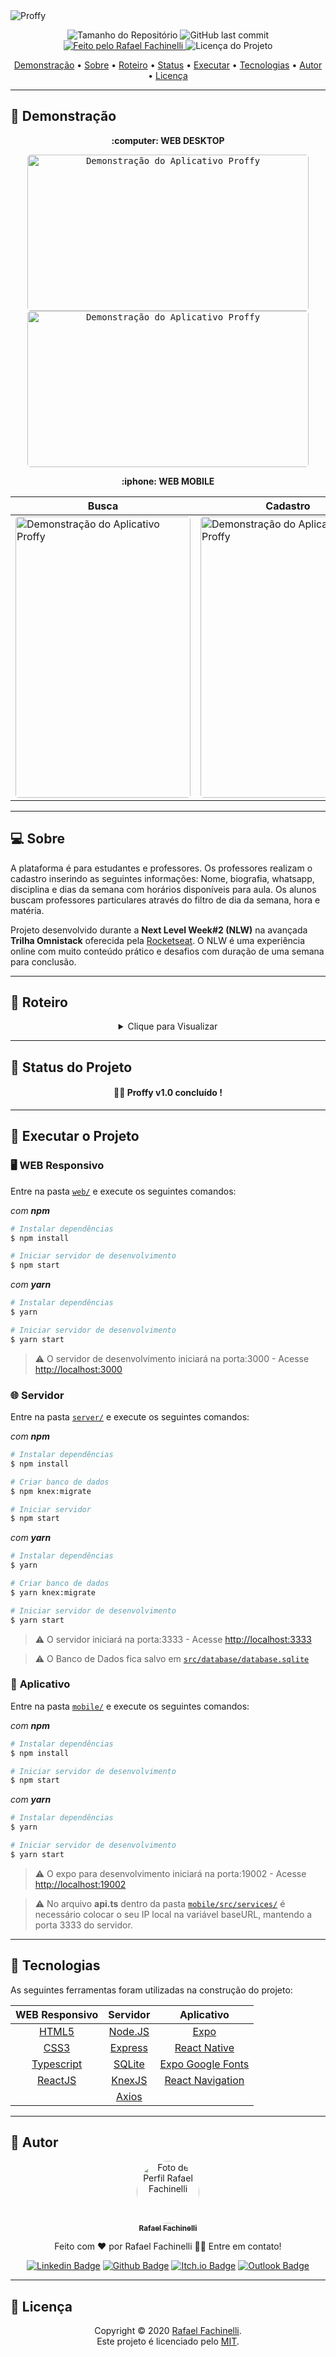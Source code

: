 <img alt="Proffy" src="./.github/banner.png">

<p align="center"> 
  <img alt="Tamanho do Repositório" src="https://img.shields.io/github/repo-size/rafaelfachinelli/proffy-omnistack?style=for-the-badge">
  <img alt="GitHub last commit" src="https://img.shields.io/github/last-commit/rafaelfachinelli/proffy-omnistack?style=for-the-badge">
  <a href="https://github.com/rafaelfachinelli">
    <img alt="Feito pelo Rafael Fachinelli" src="https://img.shields.io/badge/feito%20por-Rafael Fachinelli-%237519C1?style=for-the-badge">
  </a>
  <img alt="Licença do Projeto" src="https://img.shields.io/github/license/rafaelfachinelli/Proffy?style=for-the-badge"/>
<p>

<p align="center">
 <a href="#movie_camera-demonstração">Demonstração</a> •
 <a href="#computer-sobre">Sobre</a> •
 <a href="#memo-roteiro">Roteiro</a> •
 <a href="#triangular_ruler-status-do-projeto">Status</a> •
 <a href="#dvd-executar-o-projeto">Executar</a> •
 <a href="#hammer-tecnologias">Tecnologias</a> •
 <a href="#boy-autor">Autor</a> •
 <a href="#page_facing_up-licença">Licença</a>
</p>

---
## :movie_camera: **Demonstração**

<p align="center"><b> :computer: WEB DESKTOP </b></p>

<p align="center"><kbd><img width="450" style="border-radius: 5px" height="250" alt="Demonstração do Aplicativo Proffy" src="./.github/demo-desk-study.gif"></kbd> <kbd><img width="450" style="border-radius: 5px" height="250" alt="Demonstração do Aplicativo Proffy" src="./.github/demo-desk-give-classes.gif"></kbd></p>

<p align="center"><b> :iphone: WEB MOBILE </b></p>

<div align="center">

Busca | Cadastro 
---|---
<img width="280" style="border-radius: 5px" height="450" alt="Demonstração do Aplicativo Proffy" src="./.github/demo-mobile-study.gif"> | <img width="280" style="border-radius: 5px" height="450" alt="Demonstração do Aplicativo Proffy" src="./.github/demo-mobile-give-classes.gif"> |

</div>

---
## :computer: Sobre

A plataforma é para estudantes e professores. Os professores realizam o cadastro inserindo as seguintes informações: Nome, biografia, whatsapp, disciplina e dias da semana com horários disponíveis para aula. Os alunos buscam professores particulares através do filtro de dia da semana, hora e matéria.

Projeto desenvolvido durante a **Next Level Week#2 (NLW)** na avançada **Trilha Omnistack** oferecida pela [Rocketseat](https://www.rocketseat.com.br).
O NLW é uma experiência online com muito conteúdo prático e desafios com duração de uma semana para conclusão.

---
## :memo: **Roteiro**

<div align="center">
<details>
<summary>Clique para Visualizar</summary>

|      Estado      |     Plataforma   |     Tarefa    |
|      :---:       |       :---:      |      :---     |
|:heavy_check_mark:|:computer:        |Estruturar página inicial|
|:heavy_check_mark:|:computer::iphone:|Estilizar página inicial|
|:heavy_check_mark:|:computer:        |Estruturar página de busca|
|:heavy_check_mark:|:computer::iphone:|Estilizar página de busca|
|:heavy_check_mark:|:computer:        |Configurações iniciais do servidor|
|:heavy_check_mark:|:computer:        |Estruturar rotas do servidor|
|:heavy_check_mark:|:computer:        |Estruturar página de cadastro|
|:heavy_check_mark:|:computer::iphone:|Estilizar página de cadastro|
|:heavy_check_mark:|:computer:        |Preparar cadastro de horários|
|:heavy_check_mark:|:computer:        |Carregar total de conexões na página inicial|
|:heavy_check_mark:|:computer:        |Funcionalidade de cadastrar novas aulas|
|:heavy_check_mark:|:computer:        |Listagem de professores na página de busca|
|:heavy_check_mark:|:computer:        |Criar projeto do aplicativo mobile com Expo|
|:heavy_check_mark:|:iphone:          |Estruturar página inicial do aplicativo|
|:heavy_check_mark:|:iphone:          |Estilizar página inicial do aplicativo|
|:heavy_check_mark:|:iphone:          |Navegação página inicial do aplicativo|
|:heavy_check_mark:|:iphone:          |Desenvolver navegação em stack do aplicativo|
|:heavy_check_mark:|:iphone:          |Estruturar página de dar aulas do aplicavo|
|:heavy_check_mark:|:iphone:          |Estilizar página de dar aulas do aplicavo|
|:heavy_check_mark:|:iphone:          |Desenvolver navegação de páginas internas do aplicavo|
|:heavy_check_mark:|:iphone:          |Desenvolver navegação em abas do aplicativo|
|:heavy_check_mark:|:iphone:          |Desenvolver componente header das páginas|
|:heavy_check_mark:|:iphone:          |Estruturar página de busca do aplicativo|
|:heavy_check_mark:|:iphone:          |Conexão da API|
|:heavy_check_mark:|:iphone:          |Listagem de professores|
|:heavy_check_mark:|:iphone:          |Filtro de professores|
|:heavy_check_mark:|:iphone:          |Lista de favoritos|
|:heavy_check_mark:|:iphone:          |Listagem de favoritos|
|:heavy_check_mark:|:iphone:          |Adição e remoção de favoritos|
|:heavy_check_mark:|:iphone:          |Listagem de professores|

</details>
</div>

---
## :triangular_ruler: **Status do Projeto**

<h4 align="center"> 
	👨‍🏫 Proffy v1.0 concluído !
</h4>

---
## :dvd: **Executar o Projeto**

### :desktop_computer: **WEB Responsivo**

Entre na pasta [`web/`](web/) e execute os seguintes comandos:

_com **npm**_

```bash
# Instalar dependências
$ npm install

# Iniciar servidor de desenvolvimento
$ npm start
```

_com **yarn**_

```bash
# Instalar dependências
$ yarn

# Iniciar servidor de desenvolvimento
$ yarn start

```

> ⚠️ O servidor de desenvolvimento iniciará na porta:3000 - Acesse <http://localhost:3000>

### :globe_with_meridians: **Servidor**

Entre na pasta [`server/`](server/) e execute os seguintes comandos:

_com **npm**_

```bash
# Instalar dependências
$ npm install

# Criar banco de dados
$ npm knex:migrate

# Iniciar servidor
$ npm start
```

_com **yarn**_

```bash
# Instalar dependências
$ yarn

# Criar banco de dados
$ yarn knex:migrate

# Iniciar servidor de desenvolvimento
$ yarn start
```

> ⚠️ O servidor iniciará na porta:3333 - Acesse <http://localhost:3333>

> ⚠️ O Banco de Dados fica salvo em [`src/database/database.sqlite`](src/database/database.sqlite)

### :iphone: **Aplicativo**

Entre na pasta [`mobile/`](mobile/) e execute os seguintes comandos:

_com **npm**_

```bash
# Instalar dependências
$ npm install

# Iniciar servidor de desenvolvimento
$ npm start
```

_com **yarn**_

```bash
# Instalar dependências
$ yarn

# Iniciar servidor de desenvolvimento
$ yarn start

```

> ⚠️ O expo para desenvolvimento iniciará na porta:19002 - Acesse <http://localhost:19002>

> ⚠️ No arquivo **api.ts** dentro da pasta [`mobile/src/services/`](mobile/src/services/) é necessário colocar o seu IP local na variável baseURL, mantendo a porta 3333 do servidor.

---
## :hammer: **Tecnologias**

As seguintes ferramentas foram utilizadas na construção do projeto:

<div align="center">

|WEB Responsivo								|Servidor					|Aplicativo|
|:---:									|:---:						|:---:|
|[HTML5](https://developer.mozilla.org/pt-BR/docs/Web/HTML/HTML5)	|[Node.JS](https://nodejs.org/pt-br/)		|[Expo](https://expo.io)|
|[CSS3](https://developer.mozilla.org/pt-BR/docs/Archive/CSS3)		|[Express](https://expressjs.com/pt-br/)	|[React Native](https://reactnative.dev)|
|[Typescript](https://www.typescriptlang.org)				|[SQLite](https://www.sqlite.org/index.html)	|[Expo Google Fonts](https://github.com/expo/google-fonts)|
|[ReactJS](https://pt-br.reactjs.org)					|[KnexJS](http://knexjs.org)			|[React Navigation](https://reactnavigation.org)|
|									|[Axios](https://github.com/axios/axios)	||

</div>

---
## :boy: **Autor**

<div align="center">

<a href="https://github.com/rafaelfachinelli">
 <img style="border-radius: 50%;" src="https://avatars3.githubusercontent.com/u/19878139?s=460&u=278a6f44f49af3c8edb13a811f7654dfe6e89341&v=4" width="100px;" alt="Foto de Perfil Rafael Fachinelli"/>
 <br />
 <sub><b>Rafael Fachinelli</b></sub></a>


Feito com ❤️ por Rafael Fachinelli 👋🏽 Entre em contato!

[![Linkedin Badge](https://img.shields.io/badge/-Rafael_Fachinelli-blue?style=flat-square&logo=Linkedin&logoColor=white&link=https://www.linkedin.com/in/rafaelfachinelli/)](https://www.linkedin.com/in/rafaelfachinelli/)
[![Github Badge](https://img.shields.io/badge/-rafaelfachinelli-000?style=flat-square&logo=Github&logoColor=white&link=https://github.com/rafaelfachinelli)](https://github.com/rafaelfachinelli)
[![Itch.io Badge](https://img.shields.io/badge/-rafaelfachinelli-FA5C5C?style=flat-square&logo=itch.io&logoColor=white&link=https://rafael-fachinelli.itch.io/)](https://rafael-fachinelli.itch.io/)
[![Outlook Badge](https://img.shields.io/badge/-rafael.fachinelli@fatec.sp.gov.br-0078d4?style=flat-square&logo=microsoft-outlook&logoColor=white&link=mailto:rafael.fachinelli@fatec.sp.gov.br)](mailto:rafael.fachinelli@fatec.sp.gov.br)

</div>

---
## :page_facing_up: **Licença**

<div align="center">

Copyright © 2020 [Rafael Fachinelli](https://github.com/rafaelfachinelli).<br />
Este projeto é licenciado pelo [MIT](./LICENSE).

</div>
